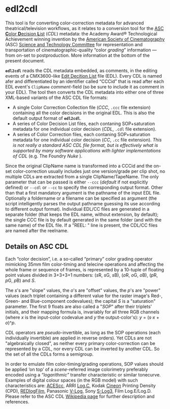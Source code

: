 # edl2cdl

This tool is for converting color-correction metadata for advanced theatrical/television workflows, as it relates to a conversion tool for the [ASC **C**olor **D**ecision **L**ist](https://en.wikipedia.org/wiki/ASC_CDL) (*CDL*) metadata: the Academy Award® Technological Achievement winning invention by the [American Society of Cinematography](http://www.theasc.com) (ASC) [Science and Technology Committee](http://www.theasc.com/clubhouse/committee_tech.html) for representation and transportation of cinematographic-quality “color *grading*” information ― from on-set to postproduction. More information at the bottom of the present document.

**`edl2cdl`** reads the CDL metadata embedded, as comments, in the editing events of a CMX3600-like [Edit Decition List](https://en.wikipedia.org/wiki/Edit_decision_list) file (EDL). Every CDL is named afer and  differentiated by an identifier called “CCCid” that is read after each EDL event's `ClipName` *comment*-field (so be sure to include it as comment in your EDL). The tool then converts the CDL metadata into either one of three XML-based variants of the ASC CDL file formats:
* A single Color Correction Collection file (*CCC*, `.ccc` file extension) containing all the color decisions in the original EDL. This is also the default output format of **`edl2cdl`**.
* A series of Color Decision List files, each contaning SOP+saturation metadata for one individual color decision (*CDL*, `.cdl` file extension).
* A series of Color Correction files, each contaning SOP+saturation metadata for one individual color decision (*CC*, `.cc` file extension). *This is not really a standard ASC CDL file format, but is effectively what is supported by many software applications with lighter implementations of CDL* (e.g. The Foundry *Nuke* ).

Since the original ClipName name is transformed into a CCCid and the on-set color-correction usually includes just one version/grade per clip shot, no multiple CDLs are extracted from a single ClipName/TapeName.
The only parameter that can be passed is either `--ccc` (*default* if not explicitly defined) or `--cdl` or `--cc` to specify the corresponding output format. Other than that a first mandatory argument is the pathname of the input EDL file. Optionally a foldername or a filename can be specified as argument (the script intelligently parses the output pathname guessing its use according to different output format). Individual EDL/CC files are generated in a separate folder (that keeps the EDL name, without extension, by default); the single CCC file is by default generated in the same folder (and with the same name) of the EDL file.
If a "REEL: <reelname>" line is present, the CDL/CC files are named after the reelname.


## Details on ASC CDL
Each “color decision”, i.e. a so-called “primary” color grading operator mimicking 35mm film color-timing and telecine operations and affecting the whole frame or sequence of frames, is represented by a 10-tuple of floating point values divided in 3+3+3+1 numbers: (*s*R, *s*G, *s*B), (*o*R, *o*G, *o*B), (*p*R, *p*G, *p*B) and *S*.

The *s*'s are "slope" values, the *o*'s are "offset" values, the *p*'s are "power" values (each triplet containing a different value for the raster image's Red-, Green- and Blue-component codevalues); the capital *S* is a "saturation" parameter. The first 9 floats are also called a "*SOP*" after their triplets' initials, and their mapping formula is, invariably for all three RGB channels (where *x* is the input-color codevalue and *y* the output-color's): *y* = (*s*·*x* + *o*)^*p*.

CDL operators are _pseudo_-invertible, as long as the SOP operations (each individually invertible) are applied in reverse orders). Yet CDLs are not "algebraically closed", as neither every primary color-correction can be represented by a CDL, nor every CDL can be inverted by another CDL. So the set of all the CDLs forms a semigroup.

In order to emulate film color-timing/grading operations, SOP values should be applied ‘on top’ of a *scene*-referred image colorimetry preferably encoded using a *“logarithmic”* transfer characteristic or similar tonecurve. Examples of digital colour spaces (in the RGB model) with such characteristics are: [ACEScc](http://acescentral.com/t/acescc-vs-acescct/485), ARRI [Log.C](http://www.arri.com/camera/alexa/workflow/working_with_arriraw/dailies/color_spaces/), Kodak [Cineon](https://en.wikipedia.org/wiki/Cineon) Printing Density (CPD), [REDlogFilm](http://www.red.com/learn/red-101/redlogfilm-redgamma), Panasonic [V-Log](http://pro-av.panasonic.net/en/varicam/common/pdf/VARICAM_V-Log_V-Gamut.pdf), Sony [S-Log3](http://www.xdcam-user.com/2014/03/understanding-sonys-slog3-it-isnt-really-noisy/), Film Log.E/Log.D.
Please refer to the ASC CDL [Wikipedia page](https://en.wikipedia.org/wiki/ASC_CDL) for further description and references.
